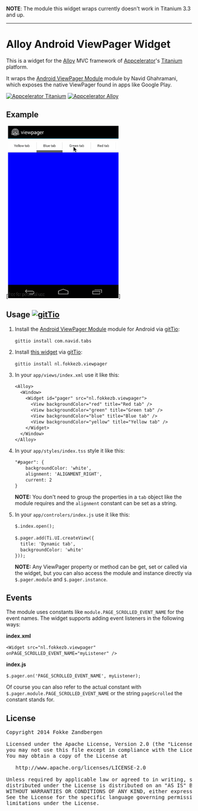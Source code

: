  **NOTE**: The module this widget wraps currently doesn't work in Titanium 3.3 and up.

----------------

# Alloy Android ViewPager Widget
This is a widget for the [Alloy](http://projects.appcelerator.com/alloy/docs/Alloy-bootstrap/index.html) MVC framework of [Appcelerator](http://www.appcelerator.com)'s [Titanium](http://www.appcelerator.com/platform) platform.

It wraps the [Android ViewPager Module](http://gitt.io/component/com.navid.tabs) module by Navid Ghahramani, which exposes the native ViewPager found in apps like Google Play.

[![Appcelerator Titanium](http://www-static.appcelerator.com/badges/titanium-git-badge-sq.png)](http://appcelerator.com/titanium/) [![Appcelerator Alloy](http://www-static.appcelerator.com/badges/alloy-git-badge-sq.png)](http://appcelerator.com/alloy/)

## Example

[![Screencast](screencast.gif)]

## Usage [![gitTio](http://gitt.io/badge.png)](http://gitt.io/component/nl.fokkezb.drawer)
1. Install the [Android ViewPager Module](http://gitt.io/component/com.navid.tabs) module for Android via [gitTio](http://gitt.io):

    `gittio install com.navid.tabs`

2. Install [this widget](http://gitt.io/component/nl.fokkezb.viewpager) via [gitTio](http://gitt.io):

	`gittio install nl.fokkezb.viewpager`
	
3. In your `app/views/index.xml` use it like this:

	```
	<Alloy>	
	  <Window>
	  	<Widget id="pager" src="nl.fokkezb.viewpager">
	      <View backgroundColor="red" title="Red tab" />
	      <View backgroundColor="green" title="Green tab" />
	      <View backgroundColor="blue" title="Blue tab" />
	      <View backgroundColor="yellow" title="Yellow tab" />
	    </Widget>
	  </Window>
	</Alloy>
	```
	
4. In your `app/styles/index.tss` style it like this:

	```
	"#pager": {
		backgroundColor: 'white',
		alignment: 'ALIGNMENT_RIGHT',
		current: 2
	}
	```
	
	**NOTE:** You don't need to group the properties in a `tab` object like the module requires and the `alignment` constant can be set as a string.
	
5. In your `app/controlers/index.js` use it like this:

	```
	$.index.open();
	
	$.pager.add(Ti.UI.createView({
	  title: 'Dynamic tab',
	  backgroundColor: 'white'
	}));
	```
	
	**NOTE:** Any ViewPager property or method can be get, set or called via the widget, but you can also access the module and instance directly via `$.pager.module` and `$.pager.instance`.
	
## Events
The module uses constants like `module.PAGE_SCROLLED_EVENT_NAME` for the event names. The widget supports adding event listeners in the following ways:

**index.xml**

	<Widget src="nl.fokkezb.viewpager" onPAGE_SCROLLED_EVENT_NAME="myListener" />

**index.js**

	$.pager.on('PAGE_SCROLLED_EVENT_NAME', myListener);

Of course you can also refer to the actual constant with `$.pager.module.PAGE_SCROLLED_EVENT_NAME` or the string `pageScrolled` the constant stands for.

## License

<pre>
Copyright 2014 Fokke Zandbergen

Licensed under the Apache License, Version 2.0 (the "License");
you may not use this file except in compliance with the License.
You may obtain a copy of the License at

   http://www.apache.org/licenses/LICENSE-2.0

Unless required by applicable law or agreed to in writing, software
distributed under the License is distributed on an "AS IS" BASIS,
WITHOUT WARRANTIES OR CONDITIONS OF ANY KIND, either express or implied.
See the License for the specific language governing permissions and
limitations under the License.
</pre>
